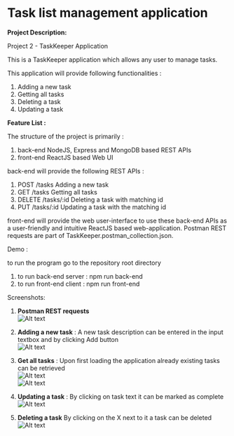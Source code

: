 # Task list management application

<b>Project Description:</b>

Project 2 - TaskKeeper Application

This is a TaskKeeper application which allows any user to manage tasks.

This application will provide following functionalities :
1) Adding a new task
2) Getting all tasks
3) Deleting a task
4) Updating a task

<b>Feature List : </b>

The structure of the project is primarily :
1) back-end    NodeJS, Express and MongoDB based REST APIs
2) front-end   ReactJS based Web UI

back-end will provide the following REST APIs :
1) POST   /tasks       Adding a new task
2) GET    /tasks       Getting all tasks
3) DELETE /tasks/:id   Deleting a task with matching id
4) PUT    /tasks/:id   Updating a task with the matching id

front-end will provide the web user-interface to use these back-end APIs as a user-friendly and intuitive ReactJS based web-application.
Postman REST requests are part of TaskKeeper.postman_collection.json.

Demo :

to run the program go to the repository root directory

1) to run back-end server : npm run back-end
2) to run front-end client : npm run front-end

Screenshots:

1. <b> Postman REST requests</b> <br>
![Alt text](demo/Postman.png?raw=true "Postman REST requests") <br>

2. <b> Adding a new task</b>  : A new task description can be entered in the input textbox and by clicking Add button<br>
![Alt text](demo/AddTask.png?raw=true "Add Task") <br>

3. <b> Get all tasks</b>  : Upon first loading the application already existing tasks can be retrieved<br>
![Alt text](demo/MongoDB.png?raw=true "MongoDB objects") <br>
![Alt text](demo/GetAllTasks.png?raw=true "Get All Tasks") <br>

4. <b> Updating a task</b> : By clicking on task text it can be marked as complete<br>
![Alt text](demo/UpdatedTask.png?raw=true "Updating A Task") <br>

5. <b> Deleting a task</b> By clicking on the X next to it a task can be deleted<br>
![Alt text](demo/DeletedTask.png?raw=true "Deleting A Task") <br>
